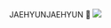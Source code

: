 JAEHYUNJAEHYUN 👋
<img src="https://img.shields.io/badge/Python-3766AB?style=flat-square&logo=Python&logoColor=white"/>

<!--
**jjaehyun2/jjaehyun2** is a ✨ _special_ ✨ repository because its `README.md` (this file) appears on your GitHub profile.

Here are some ideas to get you started:

- 🔭 I’m currently working on ...
- 🌱 I’m currently learning ...
- 👯 I’m looking to collaborate on ...
- 🤔 I’m looking for help with ...
- 💬 Ask me about ...
- 📫 How to reach me: ...
- 😄 Pronouns: ...
- ⚡ Fun fact: ...
-->
